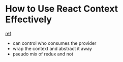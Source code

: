 # How to Use React Context Effectively
[ref](https://kentcdodds.com/blog/how-to-use-react-context-effectively)

- can control who consumes the provider
- wrap the context and abstract it away
- pseudo mix of redux and not